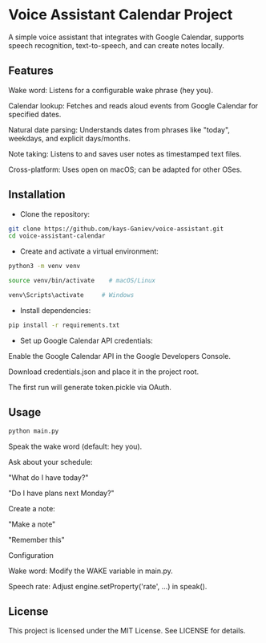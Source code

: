 # Voice Assistant Calendar Project

A simple voice assistant that integrates with Google Calendar, supports speech recognition, text-to-speech, and can create notes locally.

## Features

Wake word: Listens for a configurable wake phrase (hey you).

Calendar lookup: Fetches and reads aloud events from Google Calendar for specified dates.

Natural date parsing: Understands dates from phrases like "today", weekdays, and explicit days/months.

Note taking: Listens to and saves user notes as timestamped text files.

Cross-platform: Uses open on macOS; can be adapted for other OSes.

## Installation

 - Clone the repository:

```bash
git clone https://github.com/kays-Ganiev/voice-assistant.git
cd voice-assistant-calendar
```

 - Create and activate a virtual environment:

 ``` bash
 python3 -m venv venv
 ```

```bash
source venv/bin/activate    # macOS/Linux
```

```bash
venv\Scripts\activate     # Windows
```

- Install dependencies:

```bash
pip install -r requirements.txt
```

- Set up Google Calendar API credentials:

Enable the Google Calendar API in the Google Developers Console.

Download credentials.json and place it in the project root.

The first run will generate token.pickle via OAuth.

## Usage

```bash
python main.py
```

Speak the wake word (default: hey you).

Ask about your schedule:

"What do I have today?"

"Do I have plans next Monday?"

Create a note:

"Make a note"

"Remember this"

Configuration

Wake word: Modify the WAKE variable in main.py.

Speech rate: Adjust engine.setProperty('rate', ...) in speak().

## License

This project is licensed under the MIT License. See LICENSE for details.
